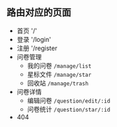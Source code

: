 ## 路由对应的页面

- 首页 '/'
- 登录 '/login'
- 注册 '/register
- 问卷管理
    - 我的问卷 `/manage/list`
    - 星标文件 `/manage/star`
    - 回收站   `/manage/trash`
- 问卷详情
    - 编辑问卷 `/question/edit/:id`
    - 问卷统计 `/question/star/:id`
- 404